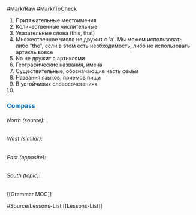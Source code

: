 #Mark/Raw #Mark/ToCheck 
1) Притяжательные местоимения
2) Количественные числительные
3) Указательные слова (this, that)
4) Множественное число не дружит с 'a'. Мы можем использовать либо "thе", если в этом есть необходимость, либо не использовать артикль вовсе
5) No не дружит с артиклями
6) Географические названия, имена
7) Существительные, обозначающие часть семьи
8) Названия языков, приемов пищи
9) В устойчивых словосочетаниях
10) 




### <span style="color:#0070c0">Compass</span>
###### North (source):


###### West (similar):


###### East (opposite):


###### South (topic):
[[Grammar MOC]]


#Source/Lessons-List [[Lessons-List]]